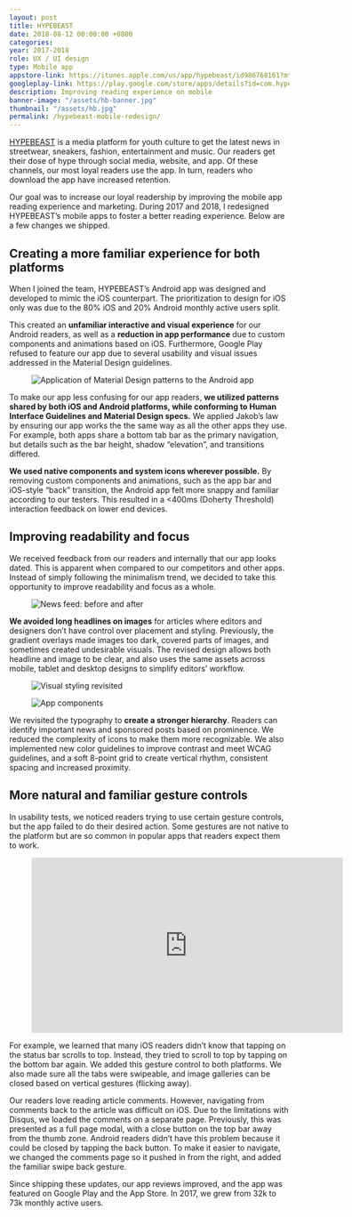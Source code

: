 ```yaml
---
layout: post
title: HYPEBEAST
date: 2018-08-12 00:00:00 +0800
categories:
year: 2017-2018
role: UX / UI design
type: Mobile app
appstore-link: https://itunes.apple.com/us/app/hypebeast/id986768161?mt=8
googleplay-link: https://play.google.com/store/apps/details?id=com.hypebeast.editorial&hl=en
description: Improving reading experience on mobile
banner-image: "/assets/hb-banner.jpg"
thumbnail: "/assets/hb.jpg"
permalink: /hypebeast-mobile-redesign/
---
```


[HYPEBEAST](http://hypebeast.com) is a media platform for youth culture to get the latest news in streetwear, sneakers, fashion, entertainment and music. Our readers get their dose of hype through social media, website, and app. Of these channels, our most loyal readers use the app. In turn, readers who download the app have increased retention.

Our goal was to increase our loyal readership by improving the mobile app reading experience and marketing. During 2017 and 2018, I redesigned HYPEBEAST’s mobile apps to foster a better reading experience. Below are a few changes we shipped.

## Creating a more familiar experience for both platforms

When I joined the team, HYPEBEAST’s Android app was designed and developed to mimic the iOS counterpart. The prioritization to design for iOS only was due to the 80% iOS and 20% Android monthly active users split. 

This created an **unfamiliar interactive and visual experience** for our Android readers, as well as a **reduction in app performance** due to custom components and animations based on iOS. Furthermore, Google Play refused to feature our app due to several usability and visual issues addressed in the Material Design guidelines.

<figure><img class="lazy" data-src="/assets/hb-material.jpg" alt="Application of Material Design patterns to the Android app"></figure>

To make our app less confusing for our app readers, **we utilized patterns shared by both iOS and Android platforms, while conforming to Human Interface Guidelines and Material Design specs.** We applied Jakob’s law by ensuring our app works the the same way as all the other apps they use. For example, both apps share a bottom tab bar as the primary navigation, but details such as the bar height, shadow “elevation”, and transitions differed.

**We used native components and system icons wherever possible.** By removing custom components and animations, such as the app bar and iOS-style “back” transition, the Android app felt more snappy and familiar according to our testers. This resulted in a <400ms (Doherty Threshold) interaction feedback on lower end devices.

## Improving readability and focus

We received feedback from our readers and internally that our app looks dated. This is apparent when compared to our competitors and other apps. Instead of simply following the minimalism trend, we decided to take this opportunity to improve readability and focus as a whole.

<figure><img class="lazy" data-src="/assets/hb-home.jpg" alt="News feed: before and after"></figure>

**We avoided long headlines on images** for articles where editors and designers don’t have control over placement and styling. Previously, the gradient overlays made images too dark, covered parts of images, and sometimes created undesirable visuals. The revised design allows both headline and image to be clear, and also uses the same assets across mobile, tablet and desktop designs to simplify editors’ workflow.

<figure><img class="lazy" data-src="/assets/hb-style.jpg" alt="Visual styling revisited"></figure>
<figure><img class="lazy" data-src="/assets/hb-components.jpg" alt="App components"></figure>

We revisited the typography to **create a stronger hierarchy**. Readers can identify important news and sponsored posts based on prominence. We reduced the complexity of icons to make them more recognizable. We also implemented new color guidelines to improve contrast and meet WCAG guidelines, and a soft 8-point grid to create vertical rhythm, consistent spacing and increased proximity. 

## More natural and familiar gesture controls

In usability tests, we noticed readers trying to use certain gesture controls, but the app failed to do their desired action. Some gestures are not native to the platform but are so common in popular apps that readers expect them to work.

<figure>
<div class="video-wrapper">
<iframe width="560" height="315" src="https://www.youtube.com/embed/1d6cTwAg_cM" frameborder="0" allow="autoplay; encrypted-media" allowfullscreen></iframe>
</div>
</figure>


For example, we learned that many iOS readers didn’t know that tapping on the status bar scrolls to top. Instead, they tried to scroll to top by tapping on the bottom bar again. We added this gesture control to both platforms. We also made sure all the tabs were swipeable, and image galleries can be closed based on vertical gestures (flicking away). 

Our readers love reading article comments. However, navigating from comments back to the article was difficult on iOS. Due to the limitations with Disqus, we loaded the comments on a separate page. Previously, this was presented as a full page modal, with a close button on the top bar away from the thumb zone. Android readers didn’t have this problem because it could be closed by tapping the back button. To make it easier to navigate, we changed the comments page so it pushed in from the right, and added the familiar swipe back gesture.

Since shipping these updates, our app reviews improved, and the app was featured on Google Play and the App Store. In 2017, we grew from 32k to 73k monthly active users.